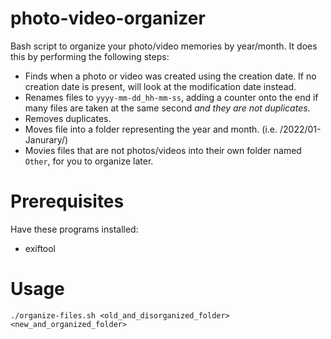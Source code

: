 # photo-video-organizer
Bash script to organize your photo/video memories by year/month. It does this by performing the following steps:
* Finds when a photo or video was created using the creation date. If no creation date is present, will look at the modification date instead.
* Renames files to `yyyy-mm-dd_hh-mm-ss`, adding a counter onto the end if many files are taken at the same second *and they are not duplicates*.
* Removes duplicates.
* Moves file into a folder representing the year and month. (i.e. /2022/01-Janurary/)
* Movies files that are not photos/videos into their own folder named `Other`, for you to organize later.

# Prerequisites
Have these programs installed:
* exiftool

# Usage
`./organize-files.sh <old_and_disorganized_folder> <new_and_organized_folder>` 
